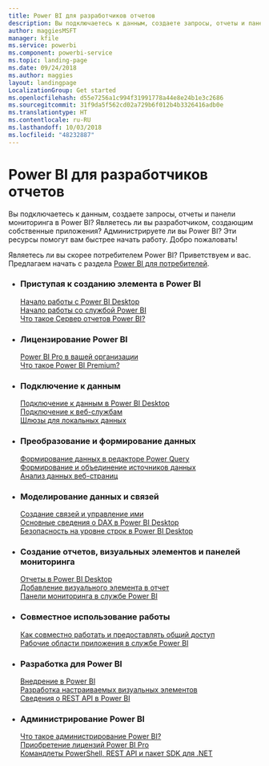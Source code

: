 ```yaml
---
title: Power BI для разработчиков отчетов
description: Вы подключаетесь к данным, создаете запросы, отчеты и панели мониторинга в Power BI? Являетесь ли вы разработчиком, создающим собственные приложения, или администратором Power BI?
author: maggiesMSFT
manager: kfile
ms.service: powerbi
ms.component: powerbi-service
ms.topic: landing-page
ms.date: 09/24/2018
ms.author: maggies
layout: landingpage
LocalizationGroup: Get started
ms.openlocfilehash: d55e7256a1c994f31991778a44e8e24b1e3c2686
ms.sourcegitcommit: 31f9da5f562cd02a729b6f012b4b3326416adb0e
ms.translationtype: HT
ms.contentlocale: ru-RU
ms.lasthandoff: 10/03/2018
ms.locfileid: "48232887"
---
```

# <a name="power-bi-for-report-designers"></a>Power BI для разработчиков отчетов

Вы подключаетесь к данным, создаете запросы, отчеты и панели мониторинга в Power BI? Являетесь ли вы разработчиком, создающим собственные приложения? Администрируете ли вы Power BI? Эти ресурсы помогут вам быстрее начать работу. Добро пожаловать!

Являетесь ли вы скорее потребителем Power BI? Приветствуем и вас. Предлагаем начать с раздела [Power BI для потребителей](consumer/power-bi-consumer-landing.md).

<ul class="panelContent cardsF"> 
              <li> 
                             <div class="cardSize"> 
                                           <div class="cardPadding"> 
                                                          <div class="card"> 
                                                                        <div class="cardText"> 
                                                                                      <h3>Приступая к созданию элемента в Power BI</h3> 
                                                                                      <p></p>
                                                                                            <a href="desktop-what-is-desktop.md">Начало работы с Power BI Desktop</a><br/> 
                                                                                            <a href="power-bi-overview.md">Начало работы со службой Power BI</a><br/> 
                                                                                            <a href="report-server/get-started.md">Что такое Сервер отчетов Power BI?</a>
                                                                        </div> 
                                                          </div> 
                                           </div> 
                             </div> 
              </li>
              <li> 
                             <div class="cardSize"> 
                                           <div class="cardPadding"> 
                                                          <div class="card"> 
                                                                        <div class="cardText"> 
                                                                                      <h3>Лицензирование Power BI</h3> 
                                                                                      <p></p>
                                                                                            <a href="service-admin-power-bi-pro-in-your-organization.md">Power BI Pro в вашей организации</a><br/> 
                                                                                            <a href="service-premium.md">Что такое Power BI Premium?</a> 
                                                                        </div> 
                                                          </div> 
                                           </div> 
                             </div> 
              </li>
              <li> 
                             <div class="cardSize"> 
                                           <div class="cardPadding"> 
                                                          <div class="card"> 
                                                                        <div class="cardText"> 
                                                                                      <h3>Подключение к данным</h3> 
                                                                                      <p></p>
                                                                                            <a href="desktop-quickstart-connect-to-data.md">Подключение к данным в Power BI Desktop </a><br/> 
                                                                                            <a href="service-connect-to-services.md">Подключение к веб-службам</a><br/> 
                                                                                            <a href="service-gateway-install.md">Шлюзы для локальных данных</a>
                                                                        </div> 
                                                          </div> 
                                           </div> 
                             </div> 
              </li>
              <li> 
                             <div class="cardSize"> 
                                           <div class="cardPadding"> 
                                                          <div class="card"> 
                                                                        <div class="cardText"> 
                                                                                      <h3>Преобразование и формирование данных</h3> 
                                                                                      <p></p>
                                                                                            <a href="desktop-common-query-tasks.md">Формирование данных в редакторе Power Query</a><br/> 
                                                                                            <a href="desktop-shape-and-combine-data.md">Формирование и объединение источников данных</a><br/> 
                                                                                            <a href="desktop-tutorial-importing-and-analyzing-data-from-a-web-page.md">Анализ данных веб-страниц</a>
                                                                        </div> 
                                                          </div> 
                                           </div> 
                             </div> 
              </li>
              <li> 
                             <div class="cardSize"> 
                                           <div class="cardPadding"> 
                                                          <div class="card"> 
                                                                       <div class="cardText"> 
                                                                                      <h3>Моделирование данных и связей</h3> 
                                                                                      <p></p>
                                                                                            <a href="desktop-create-and-manage-relationships.md">Создание связей и управление ими</a><br/>
                                                                                            <a href="desktop-quickstart-learn-dax-basics.md">Основные сведения о DAX в Power BI Desktop</a><br/> 
                                                                                            <a href="service-admin-rls.md">Безопасность на уровне строк в Power BI Desktop</a> 
                                                                        </div> 
                                                          </div> 
                                           </div> 
                             </div> 
              </li>
              <li> 
                             <div class="cardSize"> 
                                           <div class="cardPadding"> 
                                                          <div class="card"> 
                                                                        <div class="cardText"> 
                                                                                      <h3>Создание отчетов, визуальных элементов и панелей мониторинга</h3> 
                                                                                      <p></p>
                                                                                            <a href="desktop-report-view.md">Отчеты в Power BI Desktop</a><br/> 
                                                                                            <a href="power-bi-report-add-visualizations-i.md">Добавление визуального элемента в отчет</a><br/> 
                                                                                            <a href="service-dashboard-create.md">Панели мониторинга в службе Power BI</a>
                                                                        </div> 
                                                          </div> 
                                           </div> 
                             </div> 
              </li>
              <li> 
                             <div class="cardSize"> 
                                           <div class="cardPadding"> 
                                                          <div class="card"> 
                                                                        <div class="cardText"> 
                                                                                      <h3>Совместное использование работы</h3> 
                                                                                      <p></p>
                                                                                            <a href="service-how-to-collaborate-distribute-dashboards-reports.md">Как совместно работать и предоставлять общий доступ</a><br/>
                                                                                            <a href="service-create-workspaces.md">Рабочие области приложения в службе Power BI</a> 
                                                                        </div> 
                                                          </div> 
                                           </div> 
                             </div> 
              </li>
              <li> 
                             <div class="cardSize"> 
                                           <div class="cardPadding"> 
                                                          <div class="card"> 
                                                                        <div class="cardText"> 
                                                                                      <h3>Разработка для Power BI</h3> 
                                                                                      <p></p>
                                                                                            <a href="developer/embedding.md">Внедрение в Power BI</a><br/> 
                                                                                            <a href="service-custom-visuals-getting-started-with-developer-tools.md">Разработка настраиваемых визуальных элементов</a><br/> 
                                                                                            <a href="https://docs.microsoft.com/rest/api/power-bi">Сведения о REST API в Power BI</a>
                                                                        </div> 
                                                          </div> 
                                           </div> 
                             </div> 
              </li>
              <li> 
                             <div class="cardSize"> 
                                           <div class="cardPadding"> 
                                                          <div class="card"> 
                                                                        <div class="cardText"> 
                                                                                      <h3>Администрирование Power BI</h3> 
                                                                                      <p></p>
                                                                                            <a href="service-admin-administering-power-bi-in-your-organization.md">Что такое администрирование Power BI?</a><br/> 
                                                                                            <a href="service-admin-purchasing-power-bi-pro.md">Приобретение лицензий Power BI Pro</a><br/>
                                                                                            <a href="service-admin-reference.md">Командлеты PowerShell, REST API и пакет SDK для .NET</a>
                                                                        </div> 
                                                          </div> 
                                           </div> 
                             </div> 
              </li>
</ul>



